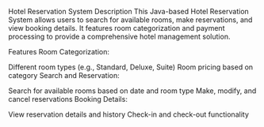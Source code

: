 Hotel Reservation System
Description
This Java-based Hotel Reservation System allows users to search for available rooms, make reservations, and view booking details. It features room categorization and payment processing to provide a comprehensive hotel management solution.

Features
Room Categorization:

Different room types (e.g., Standard, Deluxe, Suite)
Room pricing based on category
Search and Reservation:

Search for available rooms based on date and room type
Make, modify, and cancel reservations
Booking Details:

View reservation details and history
Check-in and check-out functionality
